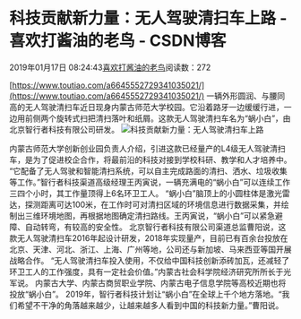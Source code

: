 
# 科技贡献新力量：无人驾驶清扫车上路 - 喜欢打酱油的老鸟 - CSDN博客


2019年01月17日 08:24:43[喜欢打酱油的老鸟](https://me.csdn.net/weixin_42137700)阅读数：272


[https://www.toutiao.com/a6645552729341035021/](https://www.toutiao.com/a6645552729341035021/)
一辆外形圆润、与腰同高的无人驾驶清扫车近日现身内蒙古师范大学校园。它沿着路牙一边缓缓行进，一边用前侧两个旋转式扫把清扫落叶和纸屑。这款无人驾驶清扫车名为“蜗小白”，由北京智行者科技有限公司研发。
![科技贡献新力量：无人驾驶清扫车上路](http://p3.pstatp.com/large/pgc-image/69bced6f19514bddb8f3d959cb2b22ee)

内蒙古师范大学创新创业园负责人介绍，引进这款已经量产的L4级无人驾驶清扫车，是为了促进校企合作，将最前沿的科技对接到学校科研、教学和人才培养中。
“它配备了无人驾驶和智能清扫系统，可以自主完成路面的清扫、洒水、垃圾收集等工作。”智行者科技渠道高级经理王丙寅说，一辆充满电的“蜗小白”可以连续工作三四个小时，其工作量顶得上6名环卫工人。
“蜗小白”脑顶上的小圆柱体是激光雷达，探测距离可达100米，在工作时可对清扫区域的环境信息进行数据采集，并绘制出三维环境地图，再根据地图确定清扫路线。王丙寅说，“蜗小白”可以紧急避障、自动转弯，有较高的安全性。
北京智行者科技有限公司渠道总监曹阳说，这款无人驾驶清扫车2016年起设计研发，2018年实现量产，目前已有百余台投放在北京、天津、河北、浙江、上海、广州等地，公司还与新加坡、马来西亚等国开展战略合作。
“无人驾驶清扫车投入使用，不仅给中国科技创新添砖加瓦，还减轻了环卫工人的工作强度，具有一定社会价值。”内蒙古社会科学院经济研究所所长于光军说。
内蒙古大学、内蒙古商贸职业学院、内蒙古电子信息学院等高校近期也将投放“蜗小白”。
2019年，智行者科技计划让“蜗小白”在全球上千个地方落地。“我们希望不干净的角落越来越少，让越来越多人看到中国的科技新力量。”曹阳说。

